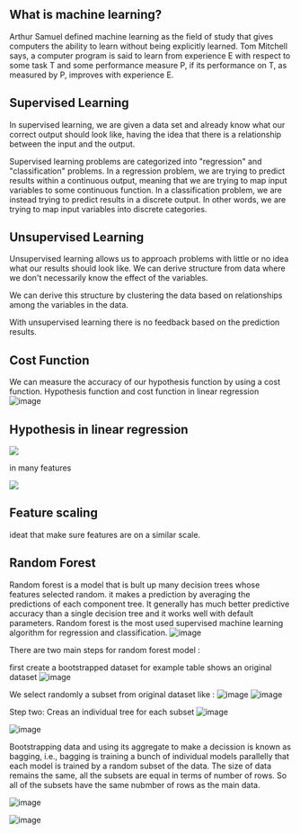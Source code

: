 ## What is machine learning?

Arthur Samuel defined machine learning as the field of study that gives computers the ability to learn without being explicitly learned.
Tom Mitchell says, a computer program is said to learn from experience E with respect to some task T and some performance measure P, if its performance on T, as measured by P, improves with experience E.

## Supervised Learning

In supervised learning, we are given a data set and already know what our correct output should look like, having the idea that there is a relationship between the input and the output.

Supervised learning problems are categorized into "regression" and "classification" problems. In a regression problem, we are trying to predict results within a continuous output, meaning that we are trying to map input variables to some continuous function. In a classification problem, we are instead trying to predict results in a discrete output. In other words, we are trying to map input variables into discrete categories. 

## Unsupervised Learning

Unsupervised learning allows us to approach problems with little or no idea what our results should look like. We can derive structure from data where we don't necessarily know the effect of the variables.

We can derive this structure by clustering the data based on relationships among the variables in the data.

With unsupervised learning there is no feedback based on the prediction results.

## Cost Function
We can measure the accuracy of our hypothesis function by using a cost function. 
 Hypothesis function and cost function in linear regression  
![image](https://user-images.githubusercontent.com/64529936/119698074-29eda280-be51-11eb-8426-9e4cb7715cea.png)

## Hypothesis in linear regression  
<img src="https://render.githubusercontent.com/render/math?math=h(\theta) = \theta_1 x %2B \theta_0">
 
 in many features 
 
 <img src="https://render.githubusercontent.com/render/math?math=h(\theta) = \theta_1 x_1 %2B \theta_2 x_2 %2B \theta_3 x_3 %2B...%2B (\theta_0">
 
 ## Feature scaling 
 ideat that make sure features are on a similar scale.
 
 ## Random Forest
 Random forest is a model that is bult up many decision trees whose features selected random. it makes a prediction by averaging the predictions of each component tree. It generally has much better predictive accuracy than a single decision tree and it works well with default parameters. 
 Random forest is the most used supervised machine learning algorithm for regression and classification.
 ![image](https://user-images.githubusercontent.com/64529936/122762647-d4fd4a80-d29d-11eb-876e-20e00f6feb0c.png)
 
 There are two main steps for random forest model : 
 
 first create a bootstrapped dataset 
 for example table shows an original dataset
 ![image](https://user-images.githubusercontent.com/64529936/122763168-50f79280-d29e-11eb-9263-9b7faaf80300.png)
 
 We select randomly a subset from original dataset like :
 ![image](https://user-images.githubusercontent.com/64529936/122763332-81d7c780-d29e-11eb-9a08-c55b57946f16.png)
![image](https://user-images.githubusercontent.com/64529936/122763467-a764d100-d29e-11eb-9451-16efb296da75.png)



Step two: Creas an individual tree for each subset
![image](https://user-images.githubusercontent.com/64529936/122767500-07f60d00-d2a3-11eb-9914-13ee7f2f131d.png)

![image](https://user-images.githubusercontent.com/64529936/122767631-26f49f00-d2a3-11eb-9d65-aa3b7e5b264a.png)

Bootstrapping data and using its aggregate to make a decission is known as bagging, i.e., bagging is training a bunch of individual models parallelly that each model is trained by a random subset of the data. 
The size of data remains the same,  all the subsets are equal in terms of number of rows. So all of the subsets have the same nubmber of rows as the main data.

![image](https://user-images.githubusercontent.com/64529936/122768377-d3cf1c00-d2a3-11eb-876f-5704633bebbe.png)


![image](https://user-images.githubusercontent.com/64529936/122767160-a59d0c80-d2a2-11eb-92f2-3c3cc62b85ac.png)


 

 
 

 
    
